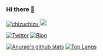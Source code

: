 ### Hi there 👋

<p align="left"> 
  <a href="https://github.com/chizuchizu/chizuchizu/">
    <img src="https://chizuchizu.com/?username=yutakatay" alt="chizuchizu" />
  </a>
  <a href="http://twitter.com/chizu_potato">
    <img height="20" src="https://img.shields.io/twitter/follow/chizu_potato?label=Twitter&logo=twitter&style=flat" />
  </a>
</p>

[![Twitter](https://img.shields.io/twitter/follow/chizu_potato?color=%231DA1F2&style=for-the-badge)](https://twitter.com/chizu_potato)
[![Blog](https://img.shields.io/badge/Blog-chizuchizu-fd9827?style=for-the-badge)](https://chizuchizu.com)

[![Anurag's github stats](https://github-readme-stats.vercel.app/api?username=chizuchizu)](https://github.com/anuraghazra/github-readme-stats)
[![Top Langs](https://github-readme-stats.vercel.app/api/top-langs/?username=chizuchizu&hide=jupyter%20notebook)](https://github.com/anuraghazra/github-readme-stats)



<!--
**Chizuchizu/chizuchizu** is a ✨ _special_ ✨ repository because its `README.md` (this file) appears on your GitHub profile.

Here are some ideas to get you started:

- 🔭 I’m currently working on ...
- 🌱 I’m currently learning ...
- 👯 I’m looking to collaborate on ...
- 🤔 I’m looking for help with ...
- 💬 Ask me about ...
- 📫 How to reach me: ...
- 😄 Pronouns: ...
- ⚡ Fun fact: ...
-->
